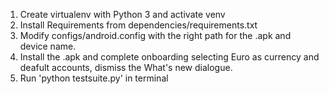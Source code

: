 1. Create virtualenv with Python 3 and activate venv
2. Install Requirements from dependencies/requirements.txt
3. Modify configs/android.config with the right path for the .apk and device name.
4. Install the .apk and complete onboarding selecting Euro as currency and deafult accounts, dismiss the What's new dialogue.
5. Run 'python testsuite.py' in terminal
